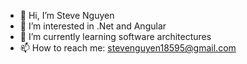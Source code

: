 - 👋 Hi, I’m Steve Nguyen 
- 👀 I’m interested in .Net and Angular 
- 🌱 I’m currently learning software architectures
- 📫 How to reach me: stevenguyen18595@gmail.com

<!---
stevenguyen18595/stevenguyen18595 is a ✨ special ✨ repository because its `README.md` (this file) appears on your GitHub profile.
You can click the Preview link to take a look at your changes.
--->
